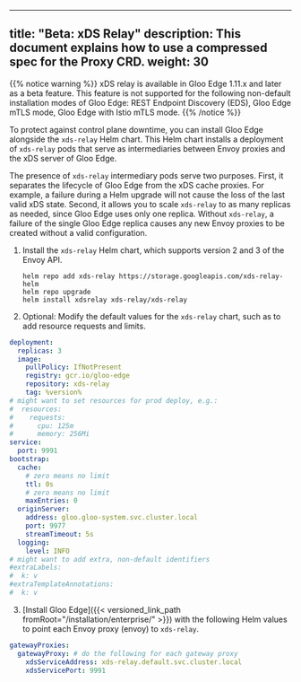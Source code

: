 
---
title: "Beta: xDS Relay"
description: This document explains how to use a compressed spec for the Proxy CRD.
weight: 30
---

{{% notice warning %}}
xDS relay is available in Gloo Edge 1.11.x and later as a beta feature. This feature is not supported for the following non-default installation modes of Gloo Edge: REST Endpoint Discovery (EDS), Gloo Edge mTLS mode, Gloo Edge with Istio mTLS mode.
{{% /notice %}}

To protect against control plane downtime, you can install Gloo Edge alongside the `xds-relay` Helm chart. This Helm chart installs a deployment of `xds-relay` pods that serve as intermediaries between Envoy proxies and the xDS server of Gloo Edge.

The presence of `xds-relay` intermediary pods serve two purposes. First, it separates the lifecycle of Gloo Edge from the xDS cache proxies. For example, a failure during a Helm upgrade will not cause the loss of the last valid xDS state. Second, it allows you to scale `xds-relay` to as many replicas as needed, since Gloo Edge uses only one replica. Without `xds-relay`, a failure of the single Gloo Edge replica causes any new Envoy proxies to be created without a valid configuration.

1. Install the `xds-relay` Helm chart, which supports version 2 and 3 of the Envoy API.
   ```shell
   helm repo add xds-relay https://storage.googleapis.com/xds-relay-helm
   helm repo upgrade
   helm install xdsrelay xds-relay/xds-relay

2. Optional: Modify the default values for the `xds-relay` chart, such as to add resource requests and limits.
```yaml
deployment:
  replicas: 3
  image:
    pullPolicy: IfNotPresent
    registry: gcr.io/gloo-edge
    repository: xds-relay
    tag: %version%
# might want to set resources for prod deploy, e.g.:
#  resources:
#    requests:
#      cpu: 125m
#      memory: 256Mi
service:
  port: 9991
bootstrap:
  cache:
    # zero means no limit
    ttl: 0s
    # zero means no limit
    maxEntries: 0
  originServer:
    address: gloo.gloo-system.svc.cluster.local
    port: 9977
    streamTimeout: 5s
  logging:
    level: INFO
# might want to add extra, non-default identifiers
#extraLabels:
#  k: v
#extraTemplateAnnotations:
#  k: v
```

3. [Install Gloo Edge]({{< versioned_link_path fromRoot="/installation/enterprise/" >}}) with the following Helm values to point each Envoy proxy (envoy) to `xds-relay`.
```yaml
gatewayProxies:
  gatewayProxy: # do the following for each gateway proxy
    xdsServiceAddress: xds-relay.default.svc.cluster.local
    xdsServicePort: 9991
```